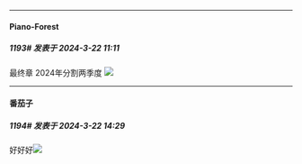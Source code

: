 ﻿
*****

####  Piano-Forest  
##### 1193#       发表于 2024-3-22 11:11

最终章 2024年分割两季度
<img src="https://p.sda1.dev/16/e92d514161cb9981f61d5780850debda/20240322_111021.jpg" referrerpolicy="no-referrer">


*****

####  番茄子  
##### 1194#       发表于 2024-3-22 14:29

好好好<img src="https://static.saraba1st.com/image/smiley/animal2017/002.png" referrerpolicy="no-referrer">

